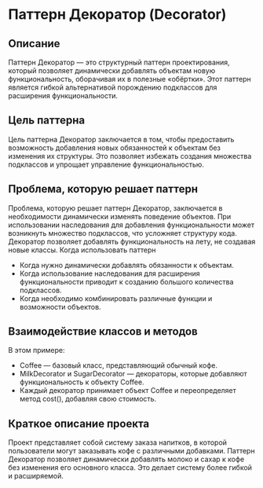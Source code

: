 # Паттерн Декоратор (Decorator)
## Описание
Паттерн Декоратор — это структурный паттерн проектирования, который позволяет динамически добавлять объектам новую функциональность, оборачивая их в полезные «обёртки». Этот паттерн является гибкой альтернативой порождению подклассов для расширения функциональности.

## Цель паттерна
Цель паттерна Декоратор заключается в том, чтобы предоставить возможность добавления новых обязанностей к объектам без изменения их структуры. Это позволяет избежать создания множества подклассов и упрощает управление функциональностью.

## Проблема, которую решает паттерн
Проблема, которую решает паттерн Декоратор, заключается в необходимости динамически изменять поведение объектов. При использовании наследования для добавления функциональности может возникнуть множество подклассов, что усложняет структуру кода. Декоратор позволяет добавлять функциональность на лету, не создавая новые классы.
Когда использовать паттерн

* Когда нужно динамически добавлять обязанности к объектам.
* Когда использование наследования для расширения функциональности приводит к созданию большого количества подклассов.
* Когда необходимо комбинировать различные функции и возможности объектов.


## Взаимодействие классов и методов
В этом примере:

* Coffee — базовый класс, представляющий обычный кофе.
* MilkDecorator и SugarDecorator — декораторы, которые добавляют функциональность к объекту Coffee.
* Каждый декоратор принимает объект Coffee и переопределяет метод cost(), добавляя свою стоимость.


## Краткое описание проекта
Проект представляет собой систему заказа напитков, в которой пользователи могут заказывать кофе с различными добавками. Паттерн Декоратор позволяет динамически добавлять молоко и сахар к кофе без изменения его основного класса. Это делает систему более гибкой и расширяемой.
